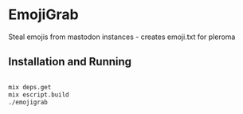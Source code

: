 # EmojiGrab

Steal emojis from mastodon instances - creates emoji.txt for pleroma

## Installation and Running

```bash

mix deps.get
mix escript.build
./emojigrab

```